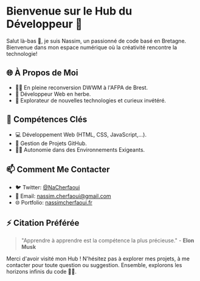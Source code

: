 # Bienvenue sur le Hub du Développeur 🚀

Salut là-bas 👋, je suis Nassim, un passionné de code basé en Bretagne. Bienvenue dans mon espace numérique où la créativité rencontre la technologie!

## 🌐 À Propos de Moi

- 👨‍💻 En pleine reconversion DWWM à l'AFPA de Brest.
- 🚀 Développeur Web en herbe.
- 🌱 Explorateur de nouvelles technologies et curieux invétéré.

## 💼 Compétences Clés

- 💻 Développement Web (HTML, CSS, JavaScript,...).
- 🚀 Gestion de Projets GitHub.
- 🧑‍🏫 Autonomie dans des Environnements Exigeants.

<!--## 🚀 Projets en Lumière

- **Projet 1 :** [Nom du Projet 1](lien-vers-le-repertoire-1) - [Courte Description].
- **Projet 2 :** [Nom du Projet 2](lien-vers-le-repertoire-2) - [Courte Description].
- **Projet 3 :** [Nom du Projet 3](lien-vers-le-repertoire-3) - [Courte Description].

## 🌟 Contributions et Réalisations

- 🚀 Fondateur de [Nom de Ta Communauté ou Projet], où [Description de la Communauté ou Projet].
- 🏆 Réalisations notables : [Nom de la Réalisation 1], [Nom de la Réalisation 2], ...-->

## 📫 Comment Me Contacter

- 🐦 Twitter: [@NaCherfaoui](https://twitter.com/NaCherfaoui)
- 📧 Email: [nassim.cherfaoui@gmail.com](mailto:nassim.cherfaoui@gmail.com)
- 🌐 Portfolio: [nassimcherfaoui.fr](http://nassimcherfaoui.fr)

## ⚡ Citation Préférée

> "Apprendre à apprendre est la compétence la plus précieuse." - **Elon Musk**


Merci d'avoir visité mon Hub ! N'hésitez pas à explorer mes projets, à me contacter pour toute question ou suggestion. Ensemble, explorons les horizons infinis du code 🚀🌌.

